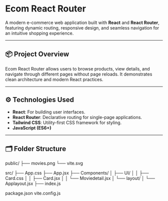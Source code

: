 # Ecom React Router

A modern e-commerce web application built with **React** and **React Router**, featuring dynamic routing, responsive design, and seamless navigation for an intuitive shopping experience.

---

## 📦 Project Overview

Ecom React Router allows users to browse products, view details, and navigate through different pages without page reloads. It demonstrates clean architecture and modern React practices.

---

## ⚙️ Technologies Used

- **React**: For building user interfaces.
- **React Router**: Declarative routing for single-page applications.
- **Tailwind CSS**: Utility-first CSS framework for styling.
- **JavaScript (ES6+)**

---

## 🗂️ Folder Structure

public/
├── movies.png
└── vite.svg

src/
├── App.css
├── App.jsx
├── Components/
│ ├── UI/
│ │ ├── Card.css
│ │ ├── Card.jsx
│ │ └── Moviedetail.jsx
│ └── layout/
│ └── Applayout.jsx
├── index.js

package.json
vite.config.js
